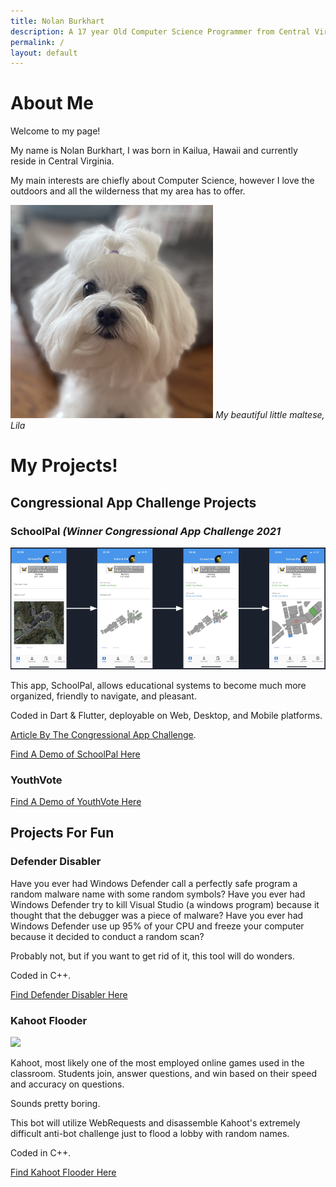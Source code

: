 ```yaml
---
title: Nolan Burkhart
description: A 17 year Old Computer Science Programmer from Central Virginia
permalink: /
layout: default
---
```


# About Me

Welcome to my page!

My name is Nolan Burkhart, I was born in Kailua, Hawaii and currently reside in Central Virginia.

My main interests are chiefly about Computer Science, however I love the outdoors and all the wilderness that my area has to offer.

![](assets/avatar.png)
*My beautiful little maltese, Lila*

# My Projects!

## Congressional App Challenge Projects

### SchoolPal _(Winner Congressional App Challenge 2021_

![](assets/schoolpal.png)

This app, SchoolPal, allows educational systems to become much more organized, friendly to navigate, and pleasant.

Coded in Dart & Flutter, deployable on Web, Desktop, and Mobile platforms.

[Article By The Congressional App Challenge](https://www.congressionalappchallenge.us/21-va05/).

[Find A Demo of SchoolPal Here](./schoolpal/)

### YouthVote

[Find A Demo of YouthVote Here](./schoolpal/map)

## Projects For Fun

### Defender Disabler

Have you ever had Windows Defender call a perfectly safe program a random malware name with some random symbols?
Have you ever had Windows Defender try to kill Visual Studio (a windows program) because it thought that the debugger was a piece of malware?
Have you ever had Windows Defender use up 95% of your CPU and freeze your computer because it decided to conduct a random scan?

Probably not, but if you want to get rid of it, this tool will do wonders.

Coded in C++.

[Find Defender Disabler Here](https://github.com/Nolan-Burkhart/defender-disabler)

### Kahoot Flooder

![](https://camo.githubusercontent.com/52f905242b9a737833225ae7b821664ac79676c2280b6e4049dcdca9cd4b69e4/68747470733a2f2f63646e2e646973636f72646170702e636f6d2f6174746163686d656e74732f3832383638353335323238313034373039312f3834323431333038313838373337353339302f436170747572652e504e47)

Kahoot, most likely one of the most employed online games used in the classroom. Students join, answer questions, and win based on their speed and accuracy on questions.

Sounds pretty boring.

This bot will utilize WebRequests and disassemble Kahoot's extremely difficult anti-bot challenge just to flood a lobby with random names.

Coded in C++.

[Find Kahoot Flooder Here](https://github.com/Nolan-Burkhart/kahoot-project)
